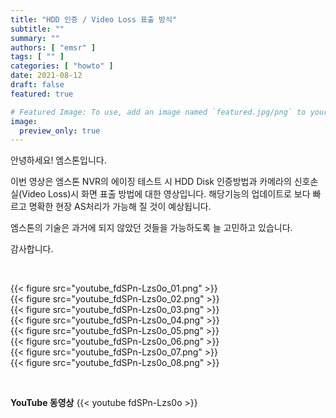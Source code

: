 ```yaml
---
title: "HDD 인증 / Video Loss 표출 방식"
subtitle: ""
summary: ""
authors: [ "emsr" ]
tags: [ "" ]
categories: [ "howto" ]
date: 2021-08-12
draft: false
featured: true

# Featured Image: To use, add an image named `featured.jpg/png` to your page's folder.
image:
  preview_only: true
---
```


안녕하세요! 엠스톤입니다.

이번 영상은 엠스톤 NVR의 에이징 테스트 시 HDD Disk 인증방법과 
카메라의 신호손실(Video Loss)시 화면 표출 방법에 대한 영상입니다.
해당기능의 업데이트로 보다 빠르고 명확한 현장 AS처리가 가능해 질 것이 예상됩니다.

엠스톤의 기술은 과거에 되지 않았던 것들을 가능하도록 늘 고민하고 있습니다.

감사합니다.

&nbsp;

<div class="container"><div class="row no-gutters">
<div class="col-sm-6">{{< figure src="youtube_fdSPn-Lzs0o_01.png" >}}</div>
<div class="col-sm-6">{{< figure src="youtube_fdSPn-Lzs0o_02.png" >}}</div>
<div class="col-sm-6">{{< figure src="youtube_fdSPn-Lzs0o_03.png" >}}</div>
<div class="col-sm-6">{{< figure src="youtube_fdSPn-Lzs0o_04.png" >}}</div>
<div class="col-sm-6">{{< figure src="youtube_fdSPn-Lzs0o_05.png" >}}</div>
<div class="col-sm-6">{{< figure src="youtube_fdSPn-Lzs0o_06.png" >}}</div>
<div class="col-sm-6">{{< figure src="youtube_fdSPn-Lzs0o_07.png" >}}</div>
<div class="col-sm-6">{{< figure src="youtube_fdSPn-Lzs0o_08.png" >}}</div>

</div></div>

&nbsp;

**YouTube 동영상**
{{< youtube fdSPn-Lzs0o >}}


